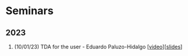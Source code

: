 # Seminars

## 2023

1. (10/01/23) TDA for the user - Eduardo Paluzo-Hidalgo [[video](https://youtu.be/oKTFXcIR7PY)][[slides]()]
